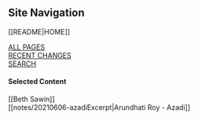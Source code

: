 ## Site Navigation

[[README|HOME]]  

[ALL PAGES](/all-pages.html)  
[RECENT CHANGES](/recent-pages.html)   
[SEARCH](/search.html)  
#### Selected Content

[[Beth Sawin]]    
[[notes/20210606-azadiExcerpt|Arundhati Roy - Azadi]]  

